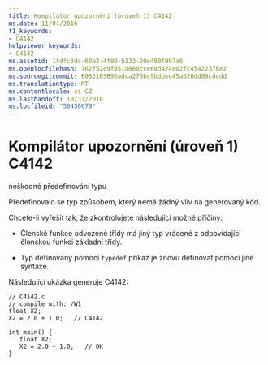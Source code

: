 ```yaml
---
title: Kompilátor upozornění (úroveň 1) C4142
ms.date: 11/04/2016
f1_keywords:
- C4142
helpviewer_keywords:
- C4142
ms.assetid: 1fdfc3dc-60a2-4f00-b133-20e400f9b7a6
ms.openlocfilehash: 762f52c9f051a660cce68d424e02fc45422376e2
ms.sourcegitcommit: 6052185696adca270bc9bdbec45a626dd89cdcdd
ms.translationtype: MT
ms.contentlocale: cs-CZ
ms.lasthandoff: 10/31/2018
ms.locfileid: "50456079"
---
```

# <a name="compiler-warning-level-1-c4142"></a>Kompilátor upozornění (úroveň 1) C4142

neškodné předefinování typu

Předefinovalo se typ způsobem, který nemá žádný vliv na generovaný kód.

Chcete-li vyřešit tak, že zkontrolujete následující možné příčiny:

- Členské funkce odvozené třídy má jiný typ vrácené z odpovídající členskou funkci základní třídy.

- Typ definovaný pomocí `typedef` příkaz je znovu definovat pomocí jiné syntaxe.

Následující ukázka generuje C4142:

```
// C4142.c
// compile with: /W1
float X2;
X2 = 2.0 + 1.0;   // C4142

int main() {
   float X2;
   X2 = 2.0 + 1.0;   // OK
}
```